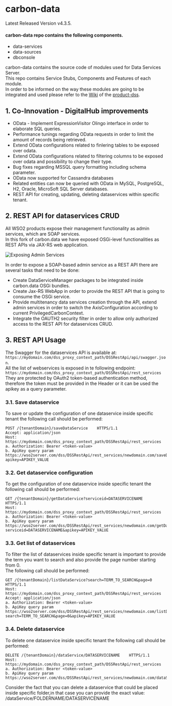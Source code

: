 # carbon-data

Latest Released Version v4.3.5.

#### carbon-data repo contains the following components.

* data-services      
* data-sources
* dbconsole  
    
carbon-data contains the source code of modules used for Data Services Server.  <br/>
This repo contains Service Stubs, Components and Features of each module. <br/>
In order to be informed on the way these modules are going to be integrated and used please refer to the [Wiki](https://github.com/coinnovationlab/product-dss/wiki) of the [product-dss](https://github.com/coinnovationlab/product-dss).

## 1. Co-Innovation - DigitalHub improvements

* OData - Implement ExpressionVisitor Olingo interface in order to elaborate SQL queries.
* Performance tunings regarding OData requests in order to limit the amount of records being retrieved.
* Extend OData configurations related to finlering tables to be exposed over odata.
* Extend OData configurations related to filtering columns to be exposed over odata and possibility to change their type.
* Bug fixes regarding MSSQL query formatting including schema parameter.
* OData now supported for Cassandra databases
* Related entities can now be queried with OData in MySQL, PostgreSQL, H2, Oracle, MicroSoft SQL Server databases.
* REST API for creating, updating, deleting dataservices within specific tenant. 


## 2. REST API for dataservices CRUD

All WSO2 products expose their management functionality as admin services, which are SOAP services. <br/>
In this fork of carbon.data we have exposed OSGi-level functionalities as REST APIs via JAX-RS web application. <br/>

![Exposing Admin Services](https://wso2.com/files/rest-way-of-exposing-wso2-identity-server-admin-services-2.png)

In order to expose a SOAP-based admin service as a REST API there are several tasks that need to be done:

* Create DataServiceManager packages to be integrated inside carbon.data OSGi bundles.
* Create Jax-RS  WebApp in order to provide the REST API that is going to consume the OSGi service.
* Provide multitenancy data services creation through the API, extend admin services in order to switch the AxisConfiguration according to current PrivilegedCarbonContext.
* Integrate the OAUTH2 security filter in order to allow only authorized access to the REST API for dataservices CRUD.

## 3. REST API Usage

The Swagger for the dataservices API is available at: ``https://mydomain.com/dss_proxy_context_path/DSSRestApi/api/swagger.json``.  <br/>
All the list of webservices is exposed in te following endpoint: ``https://mydomain.com/dss_proxy_context_path/DSSRestApi/rest_services`` <br/>
They are protected by OAuth2 token-based authentication method, therefore the token must be provided in the Header or it can be used the apikey as a query parameter. <br/>

### 3.1. Save dataservice   
To save or update the configuration of one dataservice inside specific tenant the following call should be performed:   

    POST /{tenantDomain}/saveDataService    HTTPS/1.1 
    Accept: application/json 
    Host: https://mydomain.com/dss_proxy_context_path/DSSRestApi/rest_services
    a. Authorization: Bearer <token-value>  
    b. ApiKey query param https://wso2server.com/dss/DSSRestApi/rest_services/newdomain.com/saveDataService?apikey=APIKEY_VALUE
    
### 3.2. Get dataservice configuration   
To get the configuration of one dataservice inside specific tenant the following call should be performed:   

    GET /{tenantDomain}/getDataService?serviceid=DATASERVICENAME    HTTPS/1.1 
    Host: https://mydomain.com/dss_proxy_context_path/DSSRestApi/rest_services
    a. Authorization: Bearer <token-value>  
    b. ApiKey query param https://wso2server.com/dss/DSSRestApi/rest_services/newdomain.com/getDataService?serviceid=DATASERVICENAME&apikey=APIKEY_VALUE
    

### 3.3. Get list of dataservices   
To filter the list of dataservices inside specific tenant is important to provide the term you want to search and also provide the page number starting from 0. <br/>
The following call should be performed:   

    GET /{tenantDomain}/listDataService?search=TERM_TO_SEARCH&page=0    HTTPS/1.1 
    Host: https://mydomain.com/dss_proxy_context_path/DSSRestApi/rest_services
    Accept: application/json 
    a. Authorization: Bearer <token-value>  
    b. ApiKey query param https://wso2server.com/dss/DSSRestApi/rest_services/newdomain.com/listDataService?search=TERM_TO_SEARCH&page=0&apikey=APIKEY_VALUE
    
### 3.4. Delete dataservice   
To delete one dataservice inside specific tenant the following call should be performed:   

    DELETE /{tenantDomain}/dataService/DATASERVICENAME    HTTPS/1.1 
    Host: https://mydomain.com/dss_proxy_context_path/DSSRestApi/rest_services
    a. Authorization: Bearer <token-value>  
    b. ApiKey query param https://wso2server.com/dss/DSSRestApi/rest_services/newdomain.com/dataService/DATASERVICENAME&apikey=APIKEY_VALUE

Consider the fact that you can delete a dataservice that could be placed inside specific folder,in that case you can provide the exact value: /dataService/FOLDERNAME/DATASERVICENAME 
